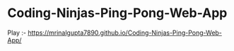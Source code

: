 # Coding-Ninjas-Ping-Pong-Web-App

Play :-  https://mrinalgupta7890.github.io/Coding-Ninjas-Ping-Pong-Web-App/
